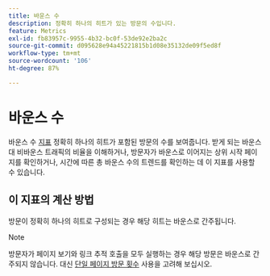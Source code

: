 ```yaml
---
title: 바운스 수
description: 정확히 하나의 히트가 있는 방문의 수입니다.
feature: Metrics
exl-id: fb83957c-9955-4b32-bc0f-53de92e2ba2c
source-git-commit: d095628e94a45221815b1d08e35132de09f5ed8f
workflow-type: tm+mt
source-wordcount: '106'
ht-degree: 87%

---
```


# 바운스 수

바운스 수 [지표](overview.md) 정확히 하나의 히트가 포함된 방문의 수를 보여줍니다. 받게 되는 바운스 대 비바운스 트래픽의 비율을 이해하거나, 방문자가 바운스로 이어지는 상위 시작 페이지를 확인하거나, 시간에 따른 총 바운스 수의 트렌드를 확인하는 데 이 지표를 사용할 수 있습니다.

## 이 지표의 계산 방법

방문이 정확히 하나의 히트로 구성되는 경우 해당 히트는 바운스로 간주됩니다.

>[!NOTE]
>
>방문자가 페이지 보기와 링크 추적 호출을 모두 실행하는 경우 해당 방문은 바운스로 간주되지 않습니다. 대신 [단일 페이지 방문 횟수](single-page-visits.md) 사용을 고려해 보십시오.
